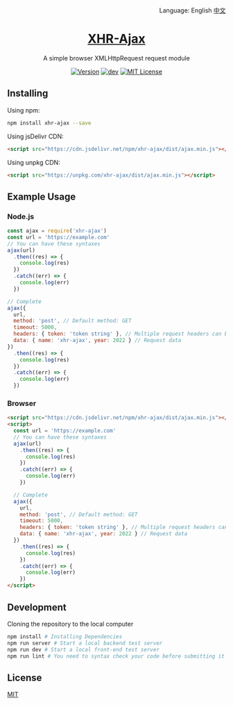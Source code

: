 <div align="right">
  Language:
  English
  <a title="中文" href="/README.md">中文</a>
</div>

<h1 align="center"><a href="https://github.com/lete114/XHR-Ajax" target="_blank">XHR-Ajax</a></h1>
<p align="center">A simple browser XMLHttpRequest request module</p>

<p align="center">
    <a href="https://github.com/Lete114/XHR-Ajax/releases/"><img src="https://img.shields.io/npm/v/xhr-ajax?logo=npm" alt="Version"></a>
    <a href="https://github.com/Lete114/XHR-Ajax/tree/main"><img src="https://img.shields.io/github/package-json/v/Lete114/XHR-Ajax/main?color=%231ab1ad&label=main&logo=github" alt="dev"></a>
    <a href="https://github.com/Lete114/XHR-Ajax/blob/master/LICENSE"><img src="https://img.shields.io/github/license/Lete114/XHR-Ajax?color=FF5531" alt="MIT License"></a>
</p>

## Installing

Using npm:

```bash
npm install xhr-ajax --save
```

Using jsDelivr CDN:

```html
<script src="https://cdn.jsdelivr.net/npm/xhr-ajax/dist/ajax.min.js"></script>
```

Using unpkg CDN:

```html
<script src="https://unpkg.com/xhr-ajax/dist/ajax.min.js"></script>
```

## Example Usage

### Node.js

```js
const ajax = require('xhr-ajax')
const url = 'https://example.com'
// You can have these syntaxes
ajax(url)
  .then((res) => {
    console.log(res)
  })
  .catch((err) => {
    console.log(err)
  })

// Complete
ajax({
  url,
  method: 'post', // Default method: GET
  timeout: 5000,
  headers: { token: 'token string' }, // Multiple request headers can be set
  data: { name: 'xhr-ajax', year: 2022 } // Request data
})
  .then((res) => {
    console.log(res)
  })
  .catch((err) => {
    console.log(err)
  })
```

### Browser

```html
<script src="https://cdn.jsdelivr.net/npm/xhr-ajax/dist/ajax.min.js"></script>
<script>
  const url = 'https://example.com'
  // You can have these syntaxes
  ajax(url)
    .then((res) => {
      console.log(res)
    })
    .catch((err) => {
      console.log(err)
    })

  // Complete
  ajax({
    url,
    method: 'post', // Default method: GET
    timeout: 5000,
    headers: { token: 'token string' }, // Multiple request headers can be set
    data: { name: 'xhr-ajax', year: 2022 } // Request data
  })
    .then((res) => {
      console.log(res)
    })
    .catch((err) => {
      console.log(err)
    })
</script>
```

## Development

Cloning the repository to the local computer

```bash
npm install # Installing Dependencies
npm run server # Start a local backend test server
npm run dev # Start a local front-end test server
npm run lint # You need to syntax check your code before submitting it
```

## License

[MIT](LICENSE)
